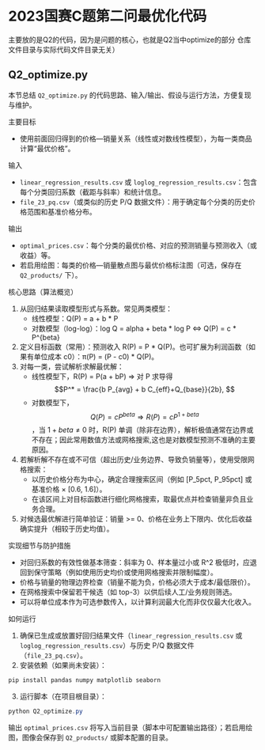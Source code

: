 # 2023国赛C题第二问最优化代码
主要放的是Q2的代码，因为是问题的核心，也就是Q2当中optimize的部分
仓库文件目录与实际代码文件目录无关）

## Q2_optimize.py

本节总结 `Q2_optimize.py` 的代码思路、输入/输出、假设与运行方法，方便复现与维护。

主要目标
- 使用前面回归得到的价格—销量关系（线性或对数线性模型），为每一类商品计算“最优价格”。

输入
- `linear_regression_results.csv` 或 `loglog_regression_results.csv`：包含每个分类回归系数（截距与斜率）和统计信息。
- `file_23_pq.csv`（或类似的历史 P/Q 数据文件）：用于确定每个分类的历史价格范围和基准价格分布。

输出
- `optimal_prices.csv`：每个分类的最优价格、对应的预测销量与预测收入（或收益）等。
- 若启用绘图：每类的价格—销量散点图与最优价格标注图（可选，保存在 `Q2_products/` 下）。

核心思路（算法概览）
1. 从回归结果读取模型形式与系数。常见两类模型：
	- 线性模型：Q(P) = a + b * P
	- 对数模型（log-log）：log Q = alpha + beta * log P  ⇔  Q(P) = c * P^{beta}
2. 定义目标函数（常用）：预测收入 R(P) = P * Q(P)。也可扩展为利润函数（如果有单位成本 c0）：π(P) = (P - c0) * Q(P)。
3. 对每一类，尝试解析求解最优解：
	- 线性模型下，R(P) = P(a + bP) ⇒ 对 P 求导得 $$P^* = \frac{b P_{avg} + b C_{eff}+Q_{base}}{2b}, $$
	- 对数模型下， $$Q(P)=c P^{beta} ⇒ R(P)=c P^{1+beta}$$ ，当 $1+beta ≠ 0$ 时，R(P) 单调（除非在边界），解析极值通常在边界或不存在；因此常用数值方法或网格搜索,这也是对数模型预测不准确的主要原因。
4. 若解析解不存在或不可信（超出历史/业务边界、导致负销量等），使用受限网格搜索：
	- 以历史价格分布为中心，确定合理搜索区间（例如 [P_5pct, P_95pct] 或 基准价格 × [0.6, 1.6]）。
	- 在该区间上对目标函数进行细化网格搜索，取最优点并检查销量非负且业务合理。
5. 对候选最优解进行简单验证：销量 >= 0、价格在业务上下限内、优化后收益确实提升（相较于历史均值）。

实现细节与防护措施
- 对回归系数的有效性做基本筛查：斜率为 0、样本量过小或 R^2 极低时，应退回到保守策略（例如使用历史均价或使用网格搜索并限制幅度）。
- 价格与销量的物理边界检查（销量不能为负，价格必须大于成本/最低限价）。
- 在网格搜索中保留若干候选（如 top-3）以供后续人工/业务规则筛选。
- 可以将单位成本作为可选参数传入，以计算利润最大化而非仅仅最大化收入。

如何运行
1. 确保已生成或放置好回归结果文件（`linear_regression_results.csv` 或 `loglog_regression_results.csv`）与历史 P/Q 数据文件（`file_23_pq.csv`）。
2. 安装依赖（如果尚未安装）：

```powershell
pip install pandas numpy matplotlib seaborn
```

3. 运行脚本（在项目根目录）：

```powershell
python Q2_optimize.py
```

输出 `optimal_prices.csv` 将写入当前目录（脚本中可配置输出路径）；若启用绘图，图像会保存到 `Q2_products/` 或脚本配置的目录。
